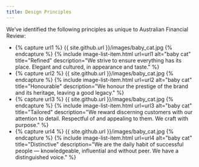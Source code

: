 ```yaml
---
title: Design Principles
---
```


We’ve identified the following principles as unique to Australian Financial Review:

<ul class="styleguide-image-list">
    <li>
    {% capture url1 %} {{ site.github.url }}/images/baby_cat.jpg {% endcapture %}
    {% include image-list-item.html url=url1 alt="baby cat" title="Refined" description="We strive to ensure everything has its place. Elegant and cultured, in appearance and taste." %}
    </li>
    <li>
    {% capture url2 %} {{ site.github.url }}/images/baby_cat.jpg {% endcapture %}
    {% include image-list-item.html url=url2 alt="baby cat" title="Honourable" description="We honour the prestige of the brand and its heritage, leaving a good legacy." %}
    </li>
    <li>
    {% capture url3 %} {{ site.github.url }}/images/baby_cat.jpg {% endcapture %}
    {% include image-list-item.html url=url3 alt="baby cat" title="Tailored" description="We reward discerning customers with our attention to detail. Respectful of and appealing to them. We craft with purpose." %}
    </li>
    <li>
    {% capture url4 %} {{ site.github.url }}/images/baby_cat.jpg {% endcapture %}
    {% include image-list-item.html url=url4 alt="baby cat" title="Distinctive" description="We are the daily habit of successful people — knowledgeable, influential and without peer. We have a distinguished voice." %}
    </li>
</ul>